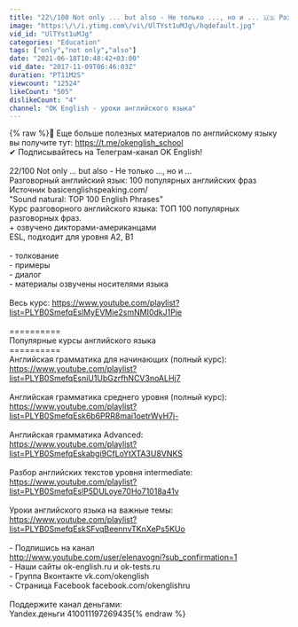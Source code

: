 ```yaml
---
title: "22\/100 Not only ... but also - Не только ..., но и ... 🇺🇸 Разговорный английский: ТОП 100 фраз"
image: "https:\/\/i.ytimg.com\/vi\/UlTYst1uMJg\/hqdefault.jpg"
vid_id: "UlTYst1uMJg"
categories: "Education"
tags: ["only","not only","also"]
date: "2021-06-18T10:48:42+03:00"
vid_date: "2017-11-09T06:46:03Z"
duration: "PT11M2S"
viewcount: "12524"
likeCount: "505"
dislikeCount: "4"
channel: "OK English - уроки английского языка"
---
```

{% raw %}🔔 Еще больше полезных материалов по английскому языку вы получите тут: <a rel="nofollow" target="blank" href="https://t.me/okenglish_school">https://t.me/okenglish_school</a><br />✔ Подписывайтесь на Телеграм-канал OK English!<br /><br />22/100 Not only ... but also - Не только ..., но и ... <br />Разговорный английский язык: 100 популярных английских фраз<br />Источник basicenglishspeaking.com/<br />&quot;Sound natural: TOP 100 English Phrases&quot;<br />Курс разговорного английского языка: ТОП 100 популярных разговорных фраз. <br />+ озвучено дикторами-американцами<br />ESL, подходит для уровня А2, B1<br /><br />- толкование<br />- примеры<br />- диалог<br />- материалы озвучены носителями языка<br /><br />Весь курс: <a rel="nofollow" target="blank" href="https://www.youtube.com/playlist?list=PLYB0SmefqEslMyEVMie2smNMI0dkJ1Pie">https://www.youtube.com/playlist?list=PLYB0SmefqEslMyEVMie2smNMI0dkJ1Pie</a><br /><br />==========<br />Популярные курсы английского языка<br />==========<br />Английская грамматика для начинающих (полный курс):<br /><a rel="nofollow" target="blank" href="https://www.youtube.com/playlist?list=PLYB0SmefqEsniU1UbGzrfhNCV3noALHj7">https://www.youtube.com/playlist?list=PLYB0SmefqEsniU1UbGzrfhNCV3noALHj7</a><br /><br />Английская грамматика среднего уровня (полный курс):<br /><a rel="nofollow" target="blank" href="https://www.youtube.com/playlist?list=PLYB0SmefqEsk6b6PRR8mai1oetrWyH7j-">https://www.youtube.com/playlist?list=PLYB0SmefqEsk6b6PRR8mai1oetrWyH7j-</a><br /><br />Английская грамматика Advanced:<br /><a rel="nofollow" target="blank" href="https://www.youtube.com/playlist?list=PLYB0SmefqEskabgi9CfLoYtXTA3U8VNKS">https://www.youtube.com/playlist?list=PLYB0SmefqEskabgi9CfLoYtXTA3U8VNKS</a><br /><br />Разбор английских текстов уровня intermediate:<br /><a rel="nofollow" target="blank" href="https://www.youtube.com/playlist?list=PLYB0SmefqEslP5DULoye70Ho71018a41v">https://www.youtube.com/playlist?list=PLYB0SmefqEslP5DULoye70Ho71018a41v</a><br /><br />Уроки английского языка на важные темы:<br /><a rel="nofollow" target="blank" href="https://www.youtube.com/playlist?list=PLYB0SmefqEskSFvqBeennvTKnXePs5KUo">https://www.youtube.com/playlist?list=PLYB0SmefqEskSFvqBeennvTKnXePs5KUo</a><br /><br />- Подпишись на канал <br /><a rel="nofollow" target="blank" href="http://www.youtube.com/user/elenavogni?sub_confirmation=1">http://www.youtube.com/user/elenavogni?sub_confirmation=1</a><br />- Наши сайты ok-english.ru и ok-tests.ru<br />- Группа Вконтакте vk.com/okenglish <br />- Страница Facebook facebook.com/okenglishru<br /><br />Поддержите канал деньгами:<br />Yandex.деньги 410011197269435{% endraw %}

